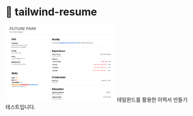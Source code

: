 # 📄 tailwind-resume
<img src="./tailwind_resume.png" width="300px" height="auto" title="테일윈드 이력서"/>
테일윈드를 활용한 이력서 만들기 테스트입니다. 
